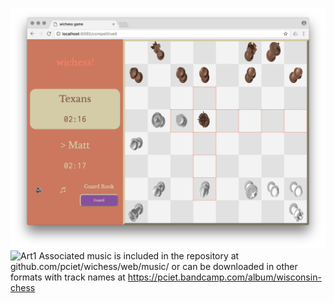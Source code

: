 ![Screenshot1](https://github.com/pciet/wichess/blob/master/screenshots/Screen%20Shot%202018-01-05%20at%2011.28.02%20AM.png)
![Art1](https://github.com/pciet/wichess/blob/master/graphics/art/album/album.png)
Associated music is included in the repository at github.com/pciet/wichess/web/music/ or can be downloaded in other formats with track names at https://pciet.bandcamp.com/album/wisconsin-chess
